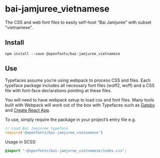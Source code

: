 
# bai-jamjuree_vietnamese

The CSS and web font files to easily self-host “Bai Jamjuree” with subset "vietnamese".

## Install

`npm install --save @openfonts/bai-jamjuree_vietnamese`

## Use

Typefaces assume you’re using webpack to process CSS and files. Each typeface
package includes all necessary font files (woff2, woff) and a CSS file with
font-face declarations pointing at these files.

You will need to have webpack setup to load css and font files. Many tools built
with Webpack will work out of the box with Typefaces such as [Gatsby](https://github.com/gatsbyjs/gatsby)
and [Create React App](https://github.com/facebookincubator/create-react-app).

To use, simply require the package in your project’s entry file e.g.

```javascript
// Load Bai Jamjuree typeface
require('@openfonts/bai-jamjuree_vietnamese')
```

Usage in SCSS:
```scss
@import "~@openfonts/bai-jamjuree_vietnamese/index.css";
```
